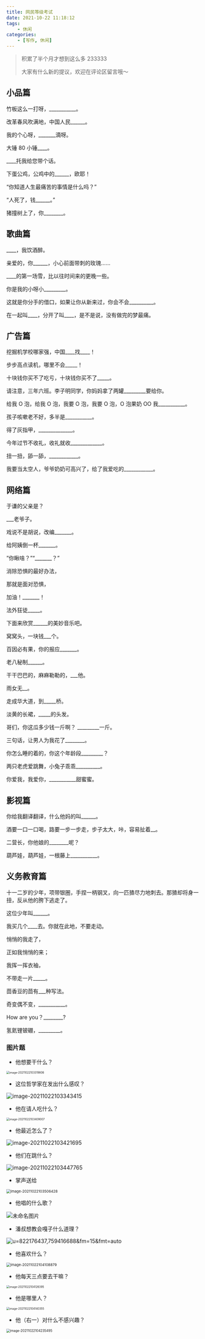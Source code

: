 ```yaml
---
title: 网民等级考试
date: 2021-10-22 11:18:12
tags:
	- 休闲
categories: 
	- [写作, 休闲]
---
```


> 积累了半个月才想到这么多 233333
>
> 大家有什么新的提议，欢迎在评论区留言哦～

## 小品篇

竹板这么一打呀，\_\_\_\_\_\_\_\_\_\_\_。

改革春风吹满地，中国人民\_\_\_\_\_\_。 <!--more-->

我的个心呀，\_\_\_\_\_\_\_滴呀。

大锤 80 小锤\_\_\_\_。

\_\_\_\_托我给您带个话。

下蛋公鸡，公鸡中的\_\_\_\_\_\_，欧耶！

“你知道人生最痛苦的事情是什么吗？”

“人死了，钱\_\_\_\_\_\_。”

猪撞树上了，你\_\_\_\_\_\_\_\_。

## 歌曲篇

\_\_\_\_，我饮酒醉。

亲爱的，你\_\_\_\_\_\_，小心前面带刺的玫瑰……

\_\_\_\_的第一场雪，比以往时间来的更晚一些。

你是我的小呀小\_\_\_\_\_\_\_\_\_。

这就是你分手的借口，如果让你从新来过，你会不会\_\_\_\_\_\_\_\_\_\_。

在一起叫\_\_\_\_，分开了叫\_\_\_\_，是不是说，没有做完的梦最痛。

## 广告篇

挖掘机学校哪家强，中国\_\_\_\_找\_\_\_\_！

步步高点读机，哪里不会\_\_\_\_\_！

十块钱你买不了吃亏，十块钱你买不了\_\_\_\_\_。

请注意，三年六班。李子明同学，你妈妈拿了两罐\_\_\_\_\_\_\_\_\_要给你。

给我 O 泡，给我 O 泡，我要 O 泡，我要 O 泡，O 泡果奶 OO 我\_\_\_\_\_\_\_\_\_\_\_。

孩子咳嗽老不好，多半是\_\_\_\_\_\_\_\_\_\_\_。

得了灰指甲，\_\_\_\_\_\_\_\_\_\_\_\_\_\_。

今年过节不收礼，收礼就收\_\_\_\_\_\_\_\_\_\_\_\_\_。

扭一扭，舔一舔，\_\_\_\_\_\_\_\_\_\_\_\_。

我要当太空人，爷爷奶奶可高兴了，给了我爱吃的\_\_\_\_\_\_\_\_\_\_\_\_。

## 网络篇

于谦的父亲是？

\_\_\_老爷子。

戏说不是胡说，改编\_\_\_\_\_\_\_。

给阿姨倒一杯\_\_\_\_\_\_\_。

”你瞅啥？”“\_\_\_\_\_\_\_？”

消除恐惧的最好办法，

那就是面对恐惧，

加油！\_\_\_\_\_\_\_！

法外狂徒\_\_\_\_\_。

下面来欣赏\_\_\_\_\_\_的美妙音乐吧。

窝窝头，一块钱\_\_\_个。

百因必有果，你的报应\_\_\_\_\_\_\_。

老八秘制\_\_\_\_\_\_。

干干巴巴的，麻麻勒勒的，\_\_\_他。

雨女无\_\_。

走成华大道，到\_\_\_\_\_桥。

淡黄的长裙，\_\_\_\_\_的头发。

哥们，你这瓜多少钱一斤啊？ \_\_\_\_\_\_\_\_\_一斤。

三句话，让男人为我花了\_\_\_\_\_\_\_\_。

你怎么睡的着的，你这个年龄段\_\_\_\_\_\_\_\_\_？

两只老虎爱跳舞，小兔子乖乖\_\_\_\_\_\_\_\_\_\_。

你爱我，我爱你，\_\_\_\_\_\_\_\_\_\_\_甜蜜蜜。

## 影视篇

你给我翻译翻译，什么他妈的叫\_\_\_\_\_\_。

酒要一口一口喝，路要一步一步走，步子太大，咔，容易扯着\_\_。

二营长，你他娘的\_\_\_\_\_\_\_\_呢？

葫芦娃，葫芦娃，一根藤上\_\_\_\_\_\_\_\_\_\_\_。

## 义务教育篇

十一二岁的少年，项带银圈，手捏一柄钢叉，向一匹猹尽力地刺去。那猹却将身一扭，反从他的胯下逃走了。

这位少年叫\_\_\_\_\_\_。

我买几个\_\_\_\_去。你就在此地，不要走动。

悄悄的我走了，

正如我悄悄的来；

我挥一挥衣袖，

不带走一片\_\_\_\_\_。

茴香豆的茴有\_\_\_种写法。

奇变偶不变，\_\_\_\_\_\_\_\_\_\_\_。

How are you？\_\_\_\_\_\_\_\_?

氢氦锂铍硼，\_\_\_\_\_\_\_\_\_。

### 图片题

- 他想要干什么？

<img src="https://gitee.com/nmdfzf404/Image-hosting/raw/master/2021/202110221033118.png" alt="image-20211022103319806" style="zoom:50%;" />

- 这位哲学家在发出什么感叹？

![image-20211022103343415](https://gitee.com/nmdfzf404/Image-hosting/raw/master/2021/202110221033452.png)

- 他在请人吃什么？

<img src="https://gitee.com/nmdfzf404/Image-hosting/raw/master/2021/202110221034082.png" alt="image-20211022103409007" style="zoom:50%;" />

- 他最近怎么了？

![image-20211022103421695](https://gitee.com/nmdfzf404/Image-hosting/raw/master/2021/202110221034726.png)

- 他们在跳什么？

![image-20211022103447765](https://gitee.com/nmdfzf404/Image-hosting/raw/master/2021/202110221034799.png)

- 掌声送给

<img src="https://gitee.com/nmdfzf404/Image-hosting/raw/master/2021/202110221035470.png" alt="image-20211022103506428" style="zoom:67%;" />

- 他唱的什么歌？

![未命名图片](https://gitee.com/nmdfzf404/Image-hosting/raw/master/2021/202110221037847.png)

- 潘叔想教会嘎子什么道理？

![u=822176437,759416688&fm=15&fmt=auto](https://gitee.com/nmdfzf404/Image-hosting/raw/master/2021/202110221040234.jpeg)

- 他喜欢什么？

<img src="https://gitee.com/nmdfzf404/Image-hosting/raw/master/2021/202110221041915.png" alt="image-20211022104108879" style="zoom:67%;" />

- 他每天三点要去干嘛？

<img src="https://gitee.com/nmdfzf404/Image-hosting/raw/master/2021/202110221041434.png" alt="image-20211022104126395" style="zoom:50%;" />

- 他是哪里人？

<img src="https://gitee.com/nmdfzf404/Image-hosting/raw/master/2021/202110221041383.png" alt="image-20211022104140355" style="zoom:50%;" />

- 他（右一）对什么不感兴趣？

<img src="https://gitee.com/nmdfzf404/Image-hosting/raw/master/2021/202110221042527.png" alt="image-20211022104235495" style="zoom:60%;" />
